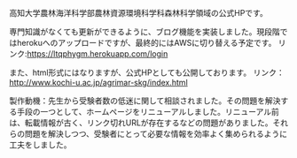 高知大学農林海洋科学部農林資源環境科学科森林科学領域の公式HPです。

専門知識がなくても更新ができるように、ブログ機能を実装しました。現段階ではherokuへのアップロードですが、最終的にはAWSに切り替える予定です。
リンク:https://ltqphygm.herokuapp.com/login

また、html形式にはなりますが、公式HPとしても公開しております。
リンク：http://www.kochi-u.ac.jp/agrimar-skg/index.html

製作動機：先生から受験者数の低迷に関して相談されました。その問題を解決する手段の一つとして、ホームページをリニューアルしました。リニューアル前は、転載情報が古く、リンク切れURLが存在するなどの問題がありました。それらの問題を解決しつつ、受験者にとって必要な情報を効率よく集められるように工夫をしました。